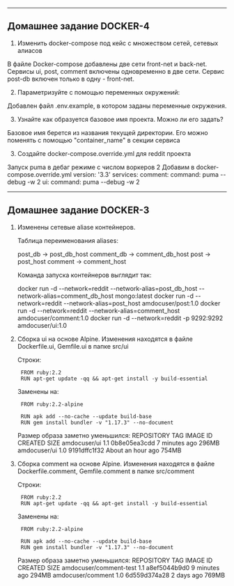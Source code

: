 ------------------------------------------------------------------------------------------
Домашнее задание DOCKER-4
------------------------------------------------------------------------------------------

1. Изменить docker-compose под кейс с множеством сетей, сетевых алиасов

В файле Docker-compose добавлены две сети front-net и back-net. Сервисы ui, post, comment включены
одновременно в две сети. Сервис post-db включен только в одну - front-net.

2. Параметризуйте с помощью переменных окружений:

Добавлен файл .env.example, в котором заданы переменные окружения.

3. Узнайте как образуется базовое имя проекта. Можно ли его задать?

Базовое имя берется из названия текущей директории. Его можно поменять с помощью "container_name" в секции сервиса


3. Создайте docker-compose.override.yml для reddit проекта

Запуск puma в дебаг режиме с числом воркеров 2
Добавим в docker-compose.override.yml
  version: '3.3'
  services:
    comment:
      command: puma --debug -w 2
    ui:
      command: puma --debug -w 2


------------------------------------------------------------------------------------------
Домашнее задание DOCKER-3
------------------------------------------------------------------------------------------

1. Изменены сетевые aliase контейнеров.

    Таблица переименования aliases:

    post_db -> post_db_host
    comment_db -> comment_db_host
    post -> post_host
    comment -> comment_host

    Команда запуска контейнеров выглядит так:

    docker run -d --network=reddit --network-alias=post_db_host --network-alias=comment_db_host mongo:latest
    docker run -d --network=reddit --network-alias=post_host amdocuser/post:1.0
    docker run -d --network=reddit --network-alias=comment_host amdocuser/comment:1.0
    docker run -d --network=reddit -p 9292:9292 amdocuser/ui:1.0

2. Сборка ui на основе Alpine.
   Изменения находятся в файле Dockerfile.ui, Gemfile.ui в папке src/ui

    Строки:

        FROM ruby:2.2
        RUN apt-get update -qq && apt-get install -y build-essential

    Заменены на:

        FROM ruby:2.2-alpine

        RUN apk add --no-cache --update build-base
        RUN gem install bundler -v "1.17.3" --no-document

    Размер образа заметно уменьшился:
        REPOSITORY          TAG            IMAGE ID       CREATED             SIZE
        amdocuser/ui        1.1            0b8e05ea3cdd   7 minutes ago       296MB
        amdocuser/ui        1.0            9191dffc1f32   About an hour ago   754MB

3. Сборка comment на основе Alpine.
   Изменения находятся в файле Dockerfile.comment, Gemfile.comment в папке src/comment

    Строки:

        FROM ruby:2.2
        RUN apt-get update -qq && apt-get install -y build-essential

    Заменены на:

        FROM ruby:2.2-alpine

        RUN apk add --no-cache --update build-base
        RUN gem install bundler -v "1.17.3" --no-document

    Размер образа заметно уменьшился:
        REPOSITORY               TAG            IMAGE ID       CREATED          SIZE
        amdocuser/comment-test   1.1            a8ef5044b9d0   9 minutes ago    294MB
        amdocuser/comment        1.0            6d559d374a28   2 days ago       769MB
